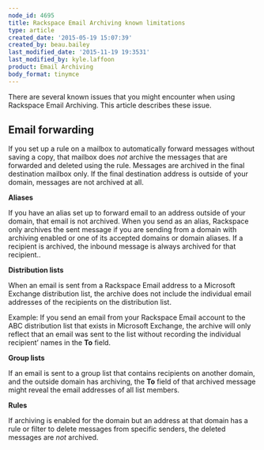 ```yaml
---
node_id: 4695
title: Rackspace Email Archiving known limitations
type: article
created_date: '2015-05-19 15:07:39'
created_by: beau.bailey
last_modified_date: '2015-11-19 19:3531'
last_modified_by: kyle.laffoon
product: Email Archiving
body_format: tinymce
---
```


There are several known issues that you might encounter when using
Rackspace Email Archiving. This article describes these issue.

Email forwarding
----------------

If you set up a rule on a mailbox to automatically forward messages
without saving a copy, that mailbox does *not* archive the messages that
are forwarded and deleted using the rule. Messages are archived in the
final destination mailbox only. If the final destination address is
outside of your domain, messages are not archived at all.

**Aliases**

If you have an alias set up to forward email to an address outside of
your domain, that email is not archived. When you send as an alias,
Rackspace only archives the sent message if you are sending from a
domain with archiving enabled or one of its accepted domains or domain
aliases. If a recipient is archived, the inbound message is always
archived for that recipient..

**Distribution lists**

When an email is sent from a Rackspace Email address to a Microsoft
Exchange distribution list, the archive does not include the individual
email addresses of the recipients on the distribution list.

Example: If you send an email from your Rackspace Email account to the
ABC distribution list that exists in Microsoft Exchange, the archive
will only reflect that an email was sent to the list without recording
the individual recipient&rsquo; names in the **To** field. 

**Group lists**

If an email is sent to a group list that contains recipients on another
domain, and the outside domain has archiving, the **To** field of that
archived message might reveal the email addresses of all list members.

**Rules**

If archiving is enabled for the domain but an address at that domain has
a rule or filter to delete messages from specific senders, the deleted
messages are *not* archived.

